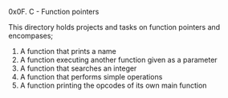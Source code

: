 0x0F. C - Function pointers

This directory holds projects and tasks on function pointers and encompases;
1. A function that prints a name
2. A function executing another function given as a parameter
3. A function that searches an integer
4. A function that performs simple operations
5. A function printing the opcodes of its own main function
